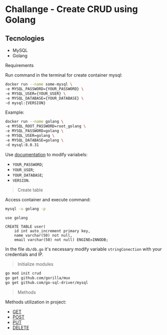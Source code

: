# Challange - Create CRUD  using Golang

## Tecnologies

- MySQL
- Golang
  
Requirements

Run command in the terminal for create container mysql:

```bash
docker run --name some-mysql \
-e MYSQL_PASSWORD={YOUR_PASSWORD} \
-e MYSQL_USER={YOUR_USER} \
-e MYSQL_DATABASE={YOUR_DATABASE} \
-d mysql:{VERSION}
```

Example:

```bash
docker run --name golang \
-e MYSQL_ROOT_PASSWORD=root_golang \
-e MYSQL_PASSWORD=golang \
-e MYSQL_USER=golang \
-e MYSQL_DATABASE=golang \
-d mysql:8.0.31
```

Use [documentation](https://hub.docker.com/_/mysql) to modify variabels:

- `YOUR_PASSWORD`;
- `YOUR_USER`;
- `YOUR_DATABASE`;
- `VERSION`.

> Create table

Access container and execute command:

```bash
mysql -u golang -p
```

```bash
use golang
```

```mysql
CREATE TABLE user(
    id int auto_increment primary key, 
    name varchar(50) not null,
    email varchar(50) not null) ENGINE=INNODB;
```

In the file `db/db.go` it's necessary modify variable `stringConection`
with your credentials and IP.

> Initialize modules

```bash
go mod init crud
go get github.com/gorilla/mux
go get github.com/go-sql-driver/mysql
```

> Methods

Methods utilization in project:

- [GET](https://developer.mozilla.org/en-US/docs/Web/HTTP/Methods/GET)
- [POST](https://developer.mozilla.org/en-US/docs/Web/HTTP/Methods/POST)
- [PUT](https://developer.mozilla.org/en-US/docs/Web/HTTP/Methods/PUT)
- [DELETE](https://developer.mozilla.org/en-US/docs/Web/HTTP/Methods/DELETE)
